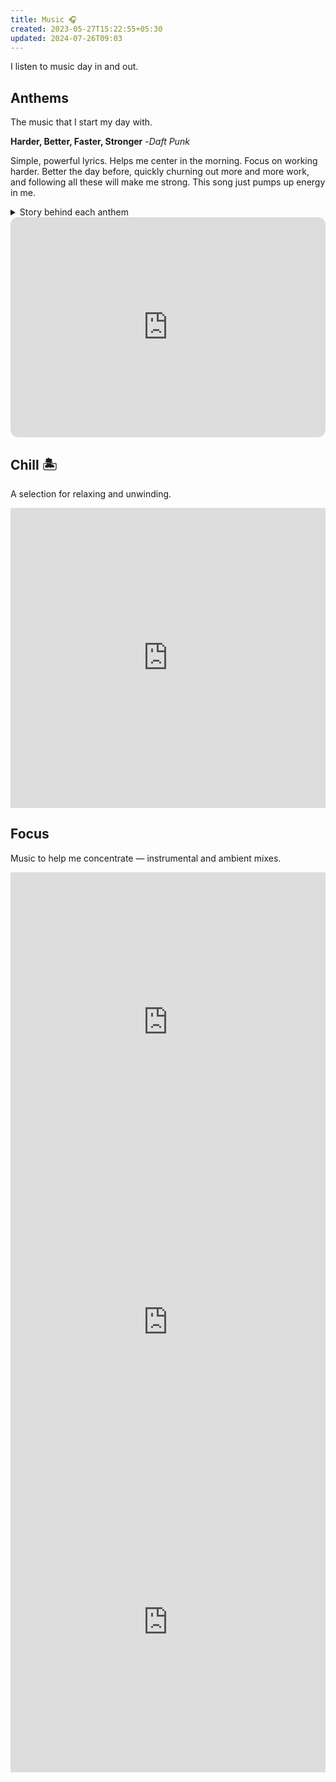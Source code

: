 ```yaml
---
title: Music 🎧
created: 2023-05-27T15:22:55+05:30
updated: 2024-07-26T09:03
---
```

I listen to music day in and out.


## Anthems

The music that I start my day with.

  **Harder, Better, Faster, Stronger**
-_Daft Punk_

Simple, powerful lyrics. Helps me center in the morning. Focus on working harder. Better the day before, quickly churning out more and more work, and following all these will make me strong. This song just pumps up energy in me.





<details>
  <summary>Story behind each anthem</summary>

  - **Harder, Better, Faster, Stronger** — _Daft Punk_
    - Simple, powerful lyrics. A morning centering track that pumps energy and focus.

  - **Jogi** — _Panjabi MC_
    - High-energy Punjabi beats with hype vocals — my go-to energy booster.

  - **Jiggle Jiggle** — _Louis Theroux_
    - A fun, moral rap I enjoy; I like Louis Theroux and the playful vibe of this one.
    - Louis explains the song here:

    <iframe width="560" height="315" src="https://www.youtube.com/embed/w37PVdQr5Ak" title="Louis Theroux on Jiggle Jiggle" frameborder="0" allow="accelerometer; autoplay; clipboard-write; encrypted-media; gyroscope; picture-in-picture; web-share" allowfullscreen></iframe>

  - **Imagine** — _John Lennon_
    - My all-time favourite. Inspires imagining a world without the divides that separate us.

  - **The Banjo Beat** — _Hayasa G_
    - An uplifting track that adds extra energy to the morning.

  - **Stronger** — _Kanye West_
    - Reminds me of Daft Punk's anthem — I come for the beat more than the rap.

  - **Still D.R.E.** — _Dr. Dre & Snoop Dogg_
    - A classic with a driving beat that's often played at shows — great for momentum.

  - **I've Grown** — _Sofasound_
    - A slower, softer song I use to come down gently after the high-energy tracks.

</details>


<iframe style="border-radius:12px" src="https://open.spotify.com/embed/playlist/1rlyg0ha1nYWOnHWvIyyh2?utm_source=generator&theme=0" width="100%" height="352" frameBorder="0" allowfullscreen="" allow="autoplay; clipboard-write; encrypted-media; fullscreen; picture-in-picture" loading="lazy"></iframe>


## Chill 🏝️

A selection for relaxing and unwinding.

<iframe width="100%" height="480" src="https://www.youtube.com/embed/xpvjPsme8_k?si=JbcG-haJEQToZAla" title="Chill playlist" frameborder="0" allow="accelerometer; autoplay; clipboard-write; encrypted-media; gyroscope; picture-in-picture; web-share" referrerpolicy="strict-origin-when-cross-origin" allowfullscreen></iframe>

## Focus

Music to help me concentrate — instrumental and ambient mixes.

<iframe width="100%" height="480" src="https://www.youtube.com/embed/0QKdqm5TX6c" title="Focus music" frameborder="0" allow="accelerometer; autoplay; clipboard-write; encrypted-media; gyroscope; picture-in-picture; web-share" allowfullscreen></iframe>

<iframe height="480" width="100%" src="https://www.youtube.com/embed/QkTIrTkrupc?si=qwfTl0r4MFTC94Y0" title="Focus playlist 2" frameborder="0" allow="accelerometer; autoplay; clipboard-write; encrypted-media; gyroscope; picture-in-picture; web-share" allowfullscreen></iframe>
<iframe width="100%" height="480" src="https://www.youtube.com/embed/0QKdqm5TX6c" title="YouTube video player" frameborder="0" allow="accelerometer; autoplay; clipboard-write; encrypted-media; gyroscope; picture-in-picture; web-share" allowfullscreen></iframe>
